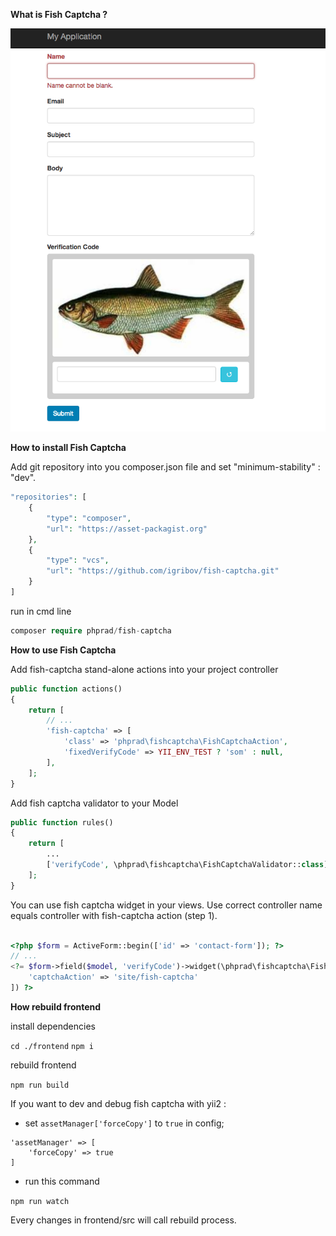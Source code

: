 **What is Fish Captcha ?**

![alt text](./preview.png?raw=true)

**How to install Fish Captcha**

Add git repository into you composer.json file and set "minimum-stability" : "dev".

```php
"repositories": [
    {
        "type": "composer",
        "url": "https://asset-packagist.org"
    },
    {
        "type": "vcs",
        "url": "https://github.com/igribov/fish-captcha.git"
    }
]
```
run in cmd line
```php
composer require phprad/fish-captcha
```

**How to use Fish Captcha**

Add fish-captcha stand-alone actions into your project controller
```php
public function actions()
{
    return [
        // ...
        'fish-captcha' => [
            'class' => 'phprad\fishcaptcha\FishCaptchaAction',
            'fixedVerifyCode' => YII_ENV_TEST ? 'som' : null,
        ],
    ];
}
```

Add fish captcha validator to your Model

```php
public function rules()
{
    return [
        ...
        ['verifyCode', \phprad\fishcaptcha\FishCaptchaValidator::class],
    ];
}
```

You can use fish captcha widget in your views. Use correct controller name equals controller with fish-captcha action (step 1).

```php

<?php $form = ActiveForm::begin(['id' => 'contact-form']); ?>
// ...
<?= $form->field($model, 'verifyCode')->widget(\phprad\fishcaptcha\FishCaptcha::class, [
    'captchaAction' => 'site/fish-captcha'
]) ?>

```

**How rebuild frontend**

install dependencies

``` cd ./frontend ```
``` npm i ```

rebuild frontend

``` npm run build ```

If you want to dev and debug fish captcha with yii2 :

- set `assetManager['forceCopy']` to `true` in config;
```
'assetManager' => [
    'forceCopy' => true
]
```
- run this command

``` npm run watch ```

Every changes in frontend/src will call rebuild process.